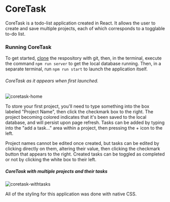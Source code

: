 # CoreTask

CoreTask is a todo-list application created in React. It allows the user to create and save multiple projects, each of which corresponds to a togglable to-do list. 

### Running CoreTask

To get started, [clone](https://git-scm.com/docs/git-clone) the respository with git, then, in the terminal, execute the command `npm run server` to get the local database running. Then, in a separate terminal, run `npm run start` to launch the application itself.

###### CoreTask as it appears when first launched.
![coretask-home](https://user-images.githubusercontent.com/104338788/230452414-93702b79-698b-4b1a-8274-7dfa5c7f43de.png)

To store your first project, you'll need to type something into the box labeled "Project Name", then click the checkmark box to the right. The project becoming colored indicates that it's been saved to the local database, and will persist upon page refresh. Tasks can be added by typing into the "add a task..." area within a project, then pressing the + icon to the left.

Project names cannot be edited once created, but tasks can be edited by clicking directly on them, altering their value, then clicking the checkmark button that appears to the right. Created tasks can be toggled as completed or not by clicking the white box to their left.

##### CoreTask with multiple projects and their tasks
![coretask-withtasks](https://user-images.githubusercontent.com/104338788/230452446-2b35c692-55eb-4c94-8309-4bbbf12a7175.png)

All of the styling for this application was done with native CSS.
